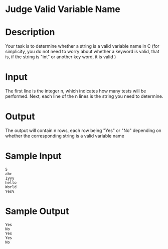 # Judge Valid Variable Name

# Description

Your task is to determine whether a string is a valid variable name in C (for simplicity, you do not need to worry about whether a keyword is valid, that is, if the string is "int" or another key word, it is valid )

# Input

The first line is the integer n, which indicates how many tests will be performed. Next, each line of the n lines is the string you need to determine.
# Output
The output will contain n rows, each row being "Yes" or "No" depending on whether the corresponding string is a valid variable name
# Sample Input
```
5
abc
1yyy
hello
World
Yes%
```
# Sample Output
```
Yes
No
Yes
Yes
No
```
